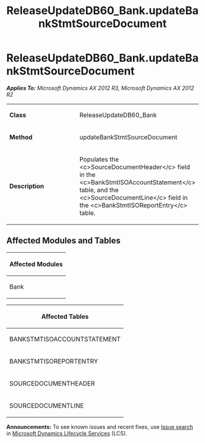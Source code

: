 ﻿---
title: ReleaseUpdateDB60_Bank.updateBankStmtSourceDocument
TOCTitle: ReleaseUpdateDB60_Bank.updateBankStmtSourceDocument
ms:assetid: 889f2a00-890c-29d6-e6db-90f2a4765e6e
ms:mtpsurl: https://msdn.microsoft.com/en-us/library/JJ736368(v=AX.60)
ms:contentKeyID: 49709558
ms.date: 05/18/2015
mtps_version: v=AX.60
---

# ReleaseUpdateDB60\_Bank.updateBankStmtSourceDocument 


_**Applies To:** Microsoft Dynamics AX 2012 R3, Microsoft Dynamics AX 2012 R2_

<table>
<colgroup>
<col style="width: 50%" />
<col style="width: 50%" />
</colgroup>
<tbody>
<tr class="odd">
<td><p><strong>Class</strong></p></td>
<td><p>ReleaseUpdateDB60_Bank</p></td>
</tr>
<tr class="even">
<td><p><strong>Method</strong></p></td>
<td><p>updateBankStmtSourceDocument</p></td>
</tr>
<tr class="odd">
<td><p><strong>Description</strong></p></td>
<td><p>Populates the &lt;c&gt;SourceDocumentHeader&lt;/c&gt; field in the &lt;c&gt;BankStmtISOAccountStatement&lt;/c&gt; table, and the &lt;c&gt;SourceDocumentLine&lt;/c&gt; field in the &lt;c&gt;BankStmtISOReportEntry&lt;/c&gt; table.</p></td>
</tr>
</tbody>
</table>


## Affected Modules and Tables

<table>
<colgroup>
<col style="width: 100%" />
</colgroup>
<thead>
<tr class="header">
<th><p>Affected Modules</p></th>
</tr>
</thead>
<tbody>
<tr class="odd">
<td><p>Bank</p></td>
</tr>
</tbody>
</table>


<table>
<colgroup>
<col style="width: 100%" />
</colgroup>
<thead>
<tr class="header">
<th><p>Affected Tables</p></th>
</tr>
</thead>
<tbody>
<tr class="odd">
<td><p>BANKSTMTISOACCOUNTSTATEMENT</p></td>
</tr>
<tr class="even">
<td><p>BANKSTMTISOREPORTENTRY</p></td>
</tr>
<tr class="odd">
<td><p>SOURCEDOCUMENTHEADER</p></td>
</tr>
<tr class="even">
<td><p>SOURCEDOCUMENTLINE</p></td>
</tr>
</tbody>
</table>

  
**Announcements:** To see known issues and recent fixes, use [Issue search](http://go.microsoft.com/fwlink/?linkid=389258) in [Microsoft Dynamics Lifecycle Services](http://go.microsoft.com/fwlink/?linkid=306505) (LCS).

